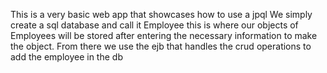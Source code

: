 This is a very basic web app that showcases how to use a jpql 
We simply create a sql database and call it Employee this is where our objects of Employees will be stored after entering the necessary information to make the object.
From there we use the ejb that handles the crud operations to add the employee in the db
